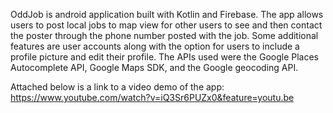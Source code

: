 OddJob is android application built with Kotlin and Firebase. The app allows users to post local jobs to map view for other users to see and then contact the poster through the phone number posted with the job. Some additional features are user accounts along with the option for users to include a profile picture and edit their profile. The APIs used were the Google Places Autocomplete API, Google Maps SDK, and the Google geocoding API.

Attached below is a link to a video demo of the app:
https://www.youtube.com/watch?v=iQ3Sr6PUZx0&feature=youtu.be
